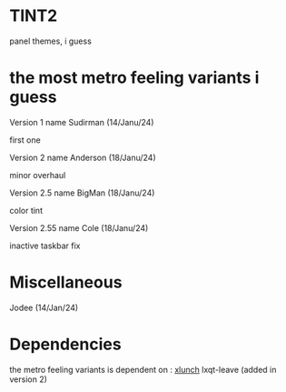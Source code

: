# TINT2 
panel themes, i guess

# the most metro feeling variants i guess
Version 1 name Sudirman (14/Janu/24) 

first one

Version 2 name Anderson (18/Janu/24)

minor overhaul

Version 2.5 name BigMan (18/Janu/24)

color tint

Version 2.55 name Cole (18/Janu/24)

inactive taskbar fix


# Miscellaneous

Jodee (14/Jan/24)

# Dependencies
the metro feeling variants is dependent on :
[xlunch](https://github.com/Tomas-M/xlunch) lxqt-leave (added in version 2)


